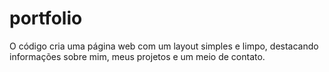 # portfolio
O código cria uma página web com um layout simples e limpo, destacando informações sobre mim, meus projetos e um meio de contato. 
